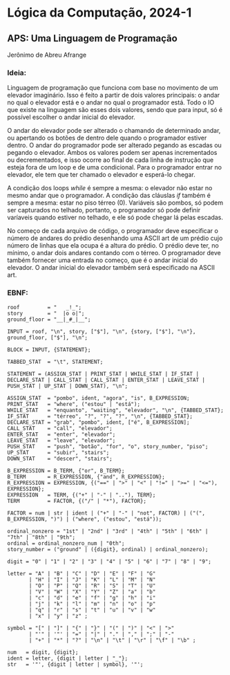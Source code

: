 # Lógica da Computação, 2024-1

## APS: Uma Linguagem de Programação

Jerônimo de Abreu Afrange

### Ideia:
Linguagem de programação que funciona com base no movimento de um elevador imaginário. Isso é feito a partir de dois valores principais: o andar no qual o elevador está e o andar no qual o programador está. Todo o IO que existe na linguagem são esses dois valores, sendo que para input, só é possível escolher o andar inicial do elevador.

O andar do elevador pode ser alterado o chamando de determinado andar, ou apertando os botões de dentro dele quando o programador estiver dentro. O andar do programador pode ser alterado pegando as escadas ou pegando o elevador. Ambos os valores podem ser apenas incrementados ou decrementados, e isso ocorre ao final de cada linha de instrução que esteja fora de um loop e de uma condicional. Para o programador entrar no elevador, ele tem que ter chamado o elevador e esperá-lo chegar.

A condição dos loops *while* é sempre a mesma: o elevador não estar no mesmo andar que o programador. A condição das cláuslas *if* também é sempre a mesma: estar no piso térreo (0). Variáveis são pombos, só podem ser capturados no telhado, portanto, o programador só pode definir varíaveis quando estiver no telhado, e ele só pode chegar lá pelas escadas.

No começo de cada arquivo de código, o programador deve especificar o número de andares do prédio desenhando uma ASCII art de um prédio cujo número de linhas que ela ocupa é a altura do prédio. O prédio deve ter, no mínimo, o andar dois andares contando com o térreo. O programador deve também fornecer uma entrada no começo, que é o andar inicial do elevador. O andar inicial do elevador também será especificado na ASCII art.

### EBNF:

```
roof         = "   _!_";
story        = "  |o o|";
ground_floor = "__|_#_|__";

INPUT = roof, "\n", story, ["$"], "\n", {story, ["$"], "\n"}, ground_floor, ["$"], "\n";

BLOCK = INPUT, {STATEMENT};

TABBED_STAT  = "\t", STATEMENT;

STATEMENT = (ASSIGN_STAT | PRINT_STAT | WHILE_STAT | IF_STAT | DECLARE_STAT | CALL_STAT | CALL_STAT | ENTER_STAT | LEAVE_STAT | PUSH_STAT | UP_STAT | DOWN_STAT), "\n";

ASSIGN_STAT  = "pombo", ident, "agora", "is", B_EXPRESSION;
PRINT_STAT   = "where", ("estou" | "está");
WHILE_STAT   = "enquanto", "waiting", "elevador", "\n", {TABBED_STAT};
IF_STAT      = "térreo", "?", "?", "?", "\n", {TABBED_STAT}; 
DECLARE_STAT = "grab", "pombo", ident, ["é", B_EXPRESSION];
CALL_STAT    = "call", "elevador";
ENTER_STAT   = "enter", "elevador";
LEAVE_STAT   = "leave", "elevador";
PUSH_STAT    = "push", "botão", "for", "o", story_number, "piso";
UP_STAT      = "subir", "stairs";
DOWN_STAT    = "descer", "stairs";

B_EXPRESSION = B_TERM, {"or", B_TERM};
B_TERM       = R_EXPRESSION, {"and", R_EXPRESSION};
R_EXPRESSION = EXPRESSION, {("==" | ">" | "<" | "!=" | ">=" | "<="), EXPRESSION};
EXPRESSION   = TERM, {("+" | "-" | ".."), TERM};
TERM         = FACTOR, {("/" | "*"), FACTOR};

FACTOR = num | str | ident | ("+" | "-" | "not", FACTOR) | ("(", B_EXPRESSION, ")") | ("where", ("estou", "está"));

ordinal_nonzero = "1st" | "2nd" | "3rd" | "4th" | "5th" | "6th" | "7th" | "8th" | "9th";
ordinal = ordinal_nonzero_num | "0th";
story_number = ("ground" | ({digit}, ordinal) | ordinal_nonzero);

digit = "0" | "1" | "2" | "3" | "4" | "5" | "6" | "7" | "8" | "9";

letter = "A" | "B" | "C" | "D" | "E" | "F" | "G"
       | "H" | "I" | "J" | "K" | "L" | "M" | "N"
       | "O" | "P" | "Q" | "R" | "S" | "T" | "U"
       | "V" | "W" | "X" | "Y" | "Z" | "a" | "b"
       | "c" | "d" | "e" | "f" | "g" | "h" | "i"
       | "j" | "k" | "l" | "m" | "n" | "o" | "p"
       | "q" | "r" | "s" | "t" | "u" | "v" | "w"
       | "x" | "y" | "z" ;

symbol = "[" | "]" | "{" | "}" | "(" | ")" | "<" | ">"
       | "'" | '"' | "=" | "|" | "." | "," | ";" | "-" 
       | "+" | "*" | "?" | "\n" | "\t" | "\r" | "\f" | "\b" ;

num   = digit, {digit};
ident = letter, {digit | letter | "_"};
str   = '"', {digit | letter | symbol}, '"';
```
